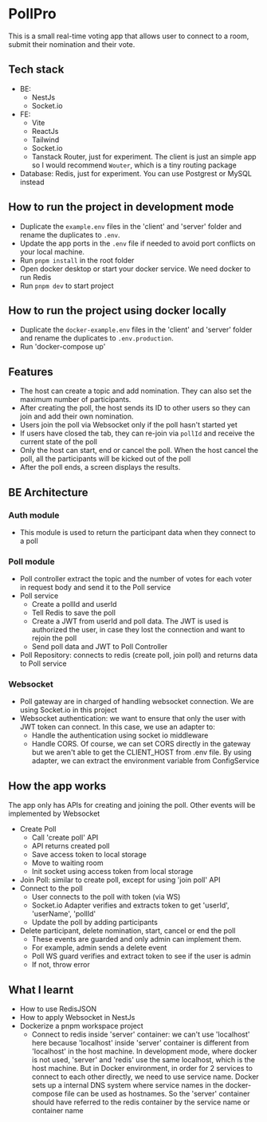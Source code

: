 # PollPro

This is a small real-time voting app that allows user to connect to a room, submit their nomination and their vote.

## Tech stack

- BE:
  - NestJs
  - Socket.io
- FE:
  - Vite
  - ReactJs
  - Tailwind
  - Socket.io
  - Tanstack Router, just for experiment. The client is just an simple app so I would recommend `Wouter`, which is a tiny routing package
- Database: Redis, just for experiment. You can use Postgrest or MySQL instead

## How to run the project in development mode

- Duplicate the `example.env` files in the 'client' and 'server' folder and rename the duplicates to `.env`.
- Update the app ports in the `.env` file if needed to avoid port conflicts on your local machine.
- Run `pnpm install` in the root folder
- Open docker desktop or start your docker service. We need docker to run Redis
- Run `pnpm dev` to start project

## How to run the project using docker locally

- Duplicate the `docker-example.env` files in the 'client' and 'server' folder and rename the duplicates to `.env.production`.
- Run 'docker-compose up'

## Features

- The host can create a topic and add nomination. They can also set the maximum number of participants.
- After creating the poll, the host sends its ID to other users so they can join and add their own nomination.
- Users join the poll via Websocket only if the poll hasn't started yet
- If users have closed the tab, they can re-join via `pollId` and receive the current state of the poll
- Only the host can start, end or cancel the poll. When the host cancel the poll, all the participants will be kicked out of the poll
- After the poll ends, a screen displays the results.

## BE Architecture

### Auth module

- This module is used to return the participant data when they connect to a poll

### Poll module

- Poll controller extract the topic and the number of votes for each voter in request body and send it to the Poll service
- Poll service
  - Create a pollId and userId
  - Tell Redis to save the poll
  - Create a JWT from userId and poll data. The JWT is used is authorized the user, in case they lost the connection and want to rejoin the poll
  - Send poll data and JWT to Poll Controller
- Poll Repository: connects to redis (create poll, join poll) and returns data to Poll service

### Websocket

- Poll gateway are in charged of handling websocket connection. We are using Socket.io in this project
- Websocket authentication: we want to ensure that only the user with JWT token can connect. In this case, we use an adapter to:
  - Handle the authentication using socket io middleware
  - Handle CORS. Of course, we can set CORS directly in the gateway but we aren't able to get the CLIENT_HOST from .env file. By using adapter, we can extract the environment variable from ConfigService

## How the app works

The app only has APIs for creating and joining the poll. Other events will be implemented by Websocket

- Create Poll
  - Call 'create poll' API
  - API returns created poll
  - Save access token to local storage
  - Move to waiting room
  - Init socket using access token from local storage
- Join Poll: similar to create poll, except for using 'join poll' API
- Connect to the poll
  - User connects to the poll with token (via WS)
  - Socket.io Adapter verifies and extracts token to get 'userId', 'userName', 'pollId'
  - Update the poll by adding participants
- Delete participant, delete nomination, start, cancel or end the poll
  - These events are guarded and only admin can implement them.
  - For example, admin sends a delete event
  - Poll WS guard verifies and extract token to see if the user is admin
  - If not, throw error

## What I learnt

- How to use RedisJSON
- How to apply Websocket in NestJs
- Dockerize a pnpm workspace project
  - Connect to redis inside 'server' container: we can't use 'localhost' here because 'localhost' inside 'server' container is different from 'localhost' in the host machine. In development mode, where docker is not used, 'server' and 'redis' use the same localhost, which is the host machine. But in Docker environment, in order for 2 services to connect to each other directly, we need to use service name. Docker sets up a internal DNS system where service names in the docker-compose file can be used as hostnames. So the 'server' container should have referred to the redis container by the service name or container name
